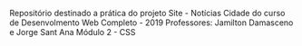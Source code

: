 Repositório destinado a prática do projeto Site - Notícias Cidade do curso de Desenvolmento Web Completo - 2019 Professores: Jamilton Damasceno e Jorge Sant Ana Módulo 2 - CSS